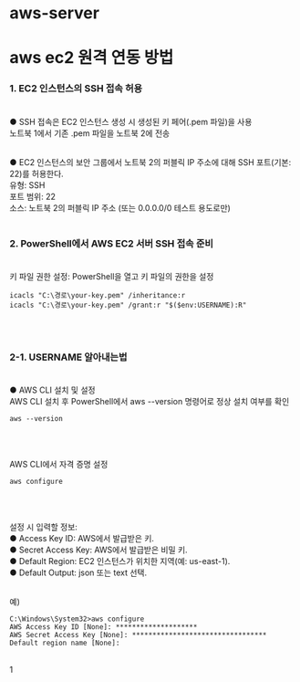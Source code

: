 # aws-server
# aws ec2 원격 연동 방법
### 1. EC2 인스턴스의 SSH 접속 허용 <br><br>

● SSH 접속은 EC2 인스턴스 생성 시 생성된 키 페어(.pem 파일)을 사용 <br>
노트북 1에서 기존 .pem 파일을 노트북 2에 전송 <br><br>

● EC2 인스턴스의 보안 그룹에서 노트북 2의 퍼블릭 IP 주소에 대해 SSH 포트(기본: 22)를 허용한다. <br>
유형: SSH <br>
포트 범위: 22 <br>
소스: 노트북 2의 퍼블릭 IP 주소 (또는 0.0.0.0/0 테스트 용도로만) <br><br>

### 2. PowerShell에서 AWS EC2 서버 SSH 접속 준비 <br><br>

키 파일 권한 설정: PowerShell을 열고 키 파일의 권한을 설정
```
icacls "C:\경로\your-key.pem" /inheritance:r
icacls "C:\경로\your-key.pem" /grant:r "$($env:USERNAME):R"
```
<br><br>

### 2-1. USERNAME 알아내는법 <br><br>

● AWS CLI 설치 및 설정 <br>
AWS CLI 설치 후 PowerShell에서 aws --version 명령어로 정상 설치 여부를 확인 <br>
```
aws --version
```
<br><br>

AWS CLI에서 자격 증명 설정 <br>
```
aws configure
```
<br><br>

설정 시 입력할 정보: <br>
● Access Key ID: AWS에서 발급받은 키. <br>
● Secret Access Key: AWS에서 발급받은 비밀 키. <br>
● Default Region: EC2 인스턴스가 위치한 지역(예: us-east-1). <br>
● Default Output: json 또는 text 선택. <br><br>

예)
```
C:\Windows\System32>aws configure
AWS Access Key ID [None]: ********************
AWS Secret Access Key [None]: *********************************
Default region name [None]:
```
<br>
1

